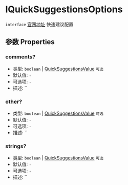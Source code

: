 # IQuickSuggestionsOptions
`interface` [官网地址](https://microsoft.github.io/monaco-editor/docs.html#interfaces/editor.IQuickSuggestionsOptions.html)
快速建议配置

## 参数 Properties

### comments?
+ 类型: `boolean` | [QuickSuggestionsValue](../aliase.md#quicksuggestionsvalue) `可选`
+ 默认值: `-`
+ 可选项: `-`
+ 描述: ``

### other?
+ 类型: `boolean` | [QuickSuggestionsValue](../aliase.md#quicksuggestionsvalue) `可选`
+ 默认值: `-`
+ 可选项: `-`
+ 描述: ``

### strings?
+ 类型: `boolean` | [QuickSuggestionsValue](../aliase.md#quicksuggestionsvalue) `可选`
+ 默认值: `-`
+ 可选项: `-`
+ 描述: ``
